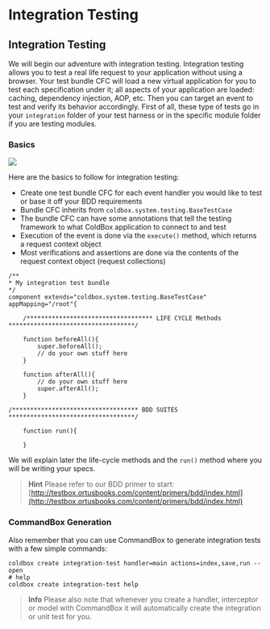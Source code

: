 # Integration Testing

## Integration Testing

We will begin our adventure with integration testing. Integration testing allows you to test a real life request to your application without using a browser. Your test bundle CFC will load a new virtual application for you to test each specification under it; all aspects of your application are loaded: caching, dependency injection, AOP, etc. Then you can target an event to test and verify its behavior accordingly. First of all, these type of tests go in your `integration` folder of your test harness or in the specific module folder if you are testing modules.



### Basics

[![](https://github.com/ortus-docs/coldbox-docs/raw/master/full/images/HandlerToTestRelationship.png)](https://github.com/ortus-docs/coldbox-docs/blob/master/full/images/HandlerToTestRelationship.png)

Here are the basics to follow for integration testing:

* Create one test bundle CFC for each event handler you would like to test or base it off your BDD requirements
* Bundle CFC inherits from `coldbox.system.testing.BaseTestCase`
* The bundle CFC can have some annotations that tell the testing framework to what ColdBox application to connect to and test
* Execution of the event is done via the `execute()` method, which returns a request context object
* Most verifications and assertions are done via the contents of the request context object \(request collections\)

```text
/**
* My integration test bundle
*/
component extends="coldbox.system.testing.BaseTestCase" appMapping="/root"{

    /*********************************** LIFE CYCLE Methods ***********************************/

    function beforeAll(){
        super.beforeAll();
        // do your own stuff here
    }

    function afterAll(){
        // do your own stuff here
        super.afterAll();
    }

/*********************************** BDD SUITES ***********************************/

    function run(){

    }
```

We will explain later the life-cycle methods and the `run()` method where you will be writing your specs.

> **Hint** Please refer to our BDD primer to start: [http://testbox.ortusbooks.com/content/primers/bdd/index.html](http://testbox.ortusbooks.com/content/primers/bdd/index.html)

### CommandBox Generation

Also remember that you can use CommandBox to generate integration tests with a few simple commands:

```text
coldbox create integration-test handler=main actions=index,save,run --open
# help
coldbox create integration-test help
```

> **Info** Please also note that whenever you create a handler, interceptor or model with CommandBox it will automatically create the integration or unit test for you.

